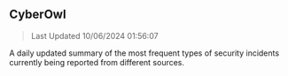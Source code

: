 ## CyberOwl 
> Last Updated 10/06/2024 01:56:07 


A daily updated summary of the most frequent types of security incidents currently being reported from different sources.

